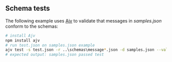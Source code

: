 ## Schema tests

The following example uses [Ajv](https://github.com/jessedc/ajv-cli) to validate that messages in _samples.json_ conform to the schemas:

```bash
# install Ajv
npm install ajv
# run test.json on samples.json example
ajv test -s test.json -r ..\schemas\message*.json -d samples.json --valid
# expected output: samples.json passed test
```
